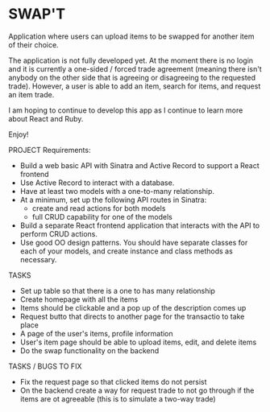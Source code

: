# SWAP'T
Application where users can upload items to be swapped for another item of their choice.

The application is not fully developed yet. At the moment there is no login and it is currently a one-sided / forced trade agreement (meaning there isn't anybody on the other side that is agreeing or disagreeing to the requested trade). However, a user is able to add an item, search for items, and request an item trade. 

I am hoping to continue to develop this app as I continue to learn more about React and Ruby. 

Enjoy! 


PROJECT Requirements: 

- Build a web basic API with Sinatra and Active Record to support a React
  frontend
- Use Active Record to interact with a database.
- Have at least two models with a one-to-many relationship.
- At a minimum, set up the following API routes in Sinatra:
  - create and read actions for both models
  - full CRUD capability for one of the models
- Build a separate React frontend application that interacts with the API to
  perform CRUD actions.
- Use good OO design patterns. You should have separate classes for each of your
  models, and create instance and class methods as necessary.

TASKS
- Set up table so that there is a one to has many relationship
- Create homepage with all the items
- Items should be clickable and a pop up of the description comes up
- Request butto that directs to another page for the transactio to take place
- A page of the user's items, profile information
- User's item page should be able to upload items, edit, and delete items
- Do the swap functionality on the backend

TASKS / BUGS TO FIX
- Fix the request page so that clicked items do not persist
- On the backend create a way for request trade to not go through if the items are ot agreeable (this is to simulate a two-way trade)


